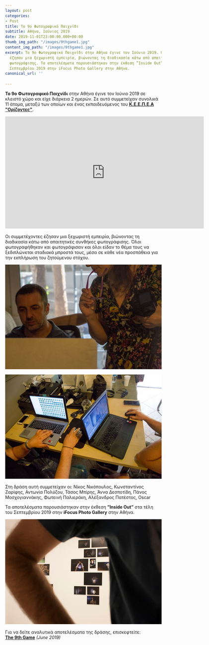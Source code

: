 ```yaml
---
layout: post
categories:
- Post
title: Το 9ο Φωτογραφικό Παιχνίδι
subtitle: Αθήνα, Ιούνιος 2019
date: 2019-11-01T23:00:00.000+00:00
thumb_img_path: "/images/9thgame1.jpg"
content_img_path: "/images/9thgame1.jpg"
excerpt: Το 9ο Φωτογραφικό Παιχνίδι στην Αθήνα έγινε τον Ιούνιο 2019. Οι συμμετέχοντες
  έζησαν μια ξεχωριστή εμπειρία, βιώνοντας τη διαδικασία κάτω από απαιτητικές συνθήκες
  φωτογράφισης. Τα αποτελέσματα παρουσιάστηκαν στην έκθεση ”Inside Out” στα τέλη του
  Σεπτεμβρίου 2019 στην iFocus Photo Gallery στην Αθήνα.
canonical_url: ''

---
```

**Το 9ο Φωτογραφικό Παιχνίδι** στην Αθήνα έγινε τον Ιούνιο 2019 σε κλειστό χώρο και είχε διάρκεια 2 ημερών. Σε αυτό συμμετείχαν συνολικά 11 άτομα, μεταξύ των οποίων και ένας εκπαιδευόμενος του
<a href="http://keepea.gr/%CE%BD%CE%AD%CE%B1/%CF%83%CF%85%CE%BC%CE%BC%CE%B5%CF%84%CE%BF%CF%87%CE%AE-%CF%84%CE%BF%CF%85-%CE%BA%CE%B5%CE%B5%CF%80%CE%B5%CE%B1-%CE%BF%CF%81%CE%AF%CE%B6%CE%BF%CE%BD%CF%84%CE%B5%CF%82-%CF%83%CF%84%CE%BF-9th-photogame-%CF%84%CE%BF%CF%85-%CE%B1%CF%87%CE%B9%CE%BB%CE%BB%CE%AD%CE%B1-%CE%BD%CE%AC%CF%83%CE%B9%CE%BF%CF%85?fbclid=IwAR3BmaFJhRjWN_tCCP08v8Zo2dp_q6XjCvdjb6kVPW_5ZcFvLIX5AoRTw8I" target="blank">**Κ.Ε.Ε.Π.Ε.Α "Ορίζοντες"**</a>.

<iframe src="https://player.vimeo.com/video/355813495" width="640" height="360" frameborder="0" webkitallowfullscreen mozallowfullscreen allowfullscreen></iframe>

Οι συμμετέχοντες έζησαν μια ξεχωριστή εμπειρία, βιώνοντας τη διαδικασία κάτω από απαιτητικές συνθήκες φωτογράφισης. Όλοι φωτογραφήθηκαν και φωτογράφισαν και όλοι είδαν το θέμα τους να ξεδιπλώνεται σταδιακά μπροστά τους, μέσα σε κάθε νέα προσπάθεια για την εκπλήρωση του ζητούμενου στόχου.

![](/images/_MG_7925.jpg)

![](/images/G9.4.jpg)

Στη δράση αυτή συμμετείχαν οι: Νίκος Νικόπουλος, Κωνσταντίνος Ζαρίφης, Αντωνία Πολύζου, Τάσος Μπίρης, Άννα Δεσποτίδη, Πάνος Μοσχογιαννάκης, Φωτεινή Παλιεράκη, Αλέξανδρος Πατέστος, Oscar

Τα αποτελέσματα παρουσιάστηκαν στην έκθεση **”Inside Out”** στα τέλη του Σεπτεμβρίου 2019 στην **iFocus Photo Gallery** στην Αθήνα.

![](/images/70596764_2451115935171982_4654558850127495168_n.jpg)

Για να δείτε αναλυτικά αποτελέσματα της δράσης, επισκεφτείτε:  
<a href="https://photogames.tk/tag/games/" target="blank">**The 9th Game**</a> _(June 2019)_